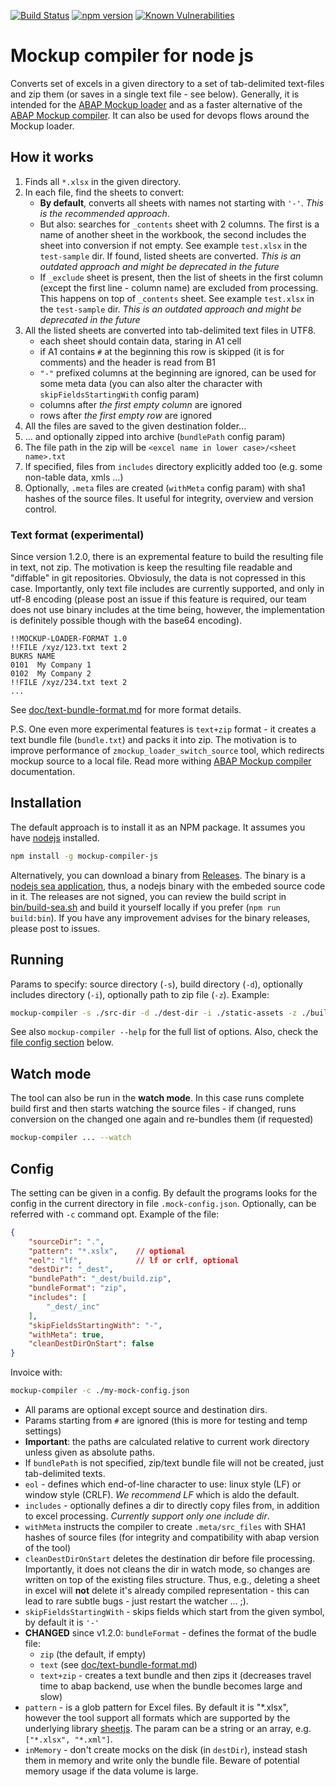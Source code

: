 <!-- markdownlint-disable MD041 -->
[![Build Status](https://github.com/sbcgua/mockup-compiler-js/actions/workflows/main.yml/badge.svg)](https://github.com/sbcgua/mockup-compiler-js/actions/workflows/main.yml)
[![npm version](https://badge.fury.io/js/mockup-compiler-js.svg)](https://badge.fury.io/js/mockup-compiler-js)
[![Known Vulnerabilities](https://snyk.io/test/github/sbcgua/mockup-compiler-js/badge.svg?targetFile=package.json)](https://snyk.io/test/github/sbcgua/mockup-compiler-js?targetFile=package.json)

# Mockup compiler for node js

Converts set of excels in a given directory to a set of tab-delimited text-files and zip them (or saves in a single text file - see below). Generally, it is intended for the [ABAP Mockup loader](https://github.com/sbcgua/mockup_loader) and as a faster alternative of the [ABAP Mockup compiler](https://github.com/sbcgua/mockup_compiler). It can also be used for devops flows around the Mockup loader.

## How it works

1. Finds all `*.xlsx` in the given directory.
2. In each file, find the sheets to convert:
    - **By default**, converts all sheets with names not starting with `'-'`. *This is the recommended approach*.
    - But also: searches for `_contents` sheet with 2 columns. The first is a name of another sheet in the workbook, the second includes the sheet into conversion if not empty. See example `test.xlsx` in the `test-sample` dir. If found, listed sheets are converted. *This is an outdated approach and might be deprecated in the future*
    - If `_exclude` sheet is present, then the list of sheets in the first column (except the first line - column name) are excluded from processing. This happens on top of `_contents` sheet. See example `test.xlsx` in the `test-sample` dir. *This is an outdated approach and might be deprecated in the future*
3. All the listed sheets are converted into tab-delimited text files in UTF8.
    - each sheet should contain data, staring in A1 cell
    - if A1 contains `#` at the beginning this row is skipped (it is for comments) and the header is read from B1
    - `"-"` prefixed columns at the beginning are ignored, can be used for some meta data (you can also alter the character with `skipFieldsStartingWith` config param)
    - columns after *the first empty column* are ignored
    - rows after *the first empty row* are ignored
4. All the files are saved to the given destination folder...
5. ... and optionally zipped into archive (`bundlePath` config param)
6. The file path in the zip will be `<excel name in lower case>/<sheet name>.txt`
7. If specified, files from `includes` directory explicitly added too (e.g. some non-table data, xmls ...)
8. Optionally, `.meta` files are created (`withMeta` config param) with sha1 hashes of the source files. It useful for integrity, overview and version control.

### Text format (experimental)

Since version 1.2.0, there is an expremental feature to build the resulting file in text, not zip. The motivation is keep the resulting file readable and "diffable" in git repositories. Obviosuly, the data is not copressed in this case. Importantly, only text file includes are currently supported, and only in utf-8 encoding (please post an issue if this feature is required, our team does not use binary includes at the time being, however, the implementation is definitely possible though with the base64 encoding).

```text
!!MOCKUP-LOADER-FORMAT 1.0
!!FILE /xyz/123.txt text 2
BUKRS NAME
0101  My Company 1
0102  My Company 2
!!FILE /xyz/234.txt text 2
...
```

See [doc/text-bundle-format.md](doc/text-bundle-format.md) for more format details.

P.S. One even more experimental features is `text+zip` format - it creates a text bundle file (`bundle.txt`) and packs it into zip. The motivation is to improve performance of `zmockup_loader_switch_source` tool, which redirects mockup source to a local file. Read more withing [ABAP Mockup compiler](https://github.com/sbcgua/mockup_compiler) documentation.

## Installation

The default approach is to install it as an NPM package. It assumes you have [nodejs](https://nodejs.org/) installed.

```bash
npm install -g mockup-compiler-js
```

Alternatively, you can download a binary from [Releases](https://github.com/sbcgua/mockup-compiler-js/releases). The binary is a [nodejs sea application](https://nodejs.org/api/single-executable-applications.html), thus, a nodejs binary with the embeded source code in it. The releases are not signed, you can review the build script in [bin/build-sea.sh](bin/build-sea.sh) and build it yourself locally if you prefer (`npm run build:bin`). If you have any improvement advises for the binary releases, please post to issues.

## Running

Params to specify: source directory (`-s`), build directory (`-d`), optionally includes directory (`-i`), optionally path to zip file (`-z`). Example:

```bash
mockup-compiler -s ./src-dir -d ./dest-dir -i ./static-assets -z ./build.zip
```

See also `mockup-compiler --help` for the full list of options. Also, check the [file config section](#config) below.

## Watch mode

The tool can also be run in the **watch mode**. In this case runs complete build first and then starts watching the source files - if changed, runs conversion on the changed one again and re-bundles them (if requested)

```bash
mockup-compiler ... --watch
```

## Config

The setting can be given in a config. By default the programs looks for the config in the current directory in file `.mock-config.json`. Optionally, can be referred with `-c` command opt. Example of the file:

```json
{
    "sourceDir": ".",
    "pattern": "*.xslx",    // optional
    "eol": "lf",            // lf or crlf, optional
    "destDir": "_dest",
    "bundlePath": "_dest/build.zip",
    "bundleFormat": "zip",
    "includes": [
        "_dest/_inc"
    ],
    "skipFieldsStartingWith": "-",
    "withMeta": true,
    "cleanDestDirOnStart": false
}
```

Invoice with:

```bash
mockup-compiler -c ./my-mock-config.json
```

- All params are optional except source and destination dirs.
- Params starting from `#` are ignored (this is more for testing and temp settings)
- **Important**: the paths are calculated relative to current work directory unless given as absolute paths.
- If `bundlePath` is not specified, zip/text bundle file will not be created, just tab-delimited texts.
- `eol` - defines which end-of-line character to use: linux style (LF) or window style (CRLF). *We recommend LF* which is aldo the default.
- `includes` - optionally defines a dir to directly copy files from, in addition to excel processing. *Currently support only one include dir*.
- `withMeta` instructs the compiler to create `.meta/src_files` with SHA1 hashes of source files (for integrity and compatibility with abap version of the tool)
- `cleanDestDirOnStart` deletes the destination dir before file processing. Importantly, it does not cleans the dir in watch mode, so changes are written on top of the existing files structure. Thus, e.g., deleting a sheet in excel will **not** delete it's already compiled representation - this can lead to rare subtle bugs - just restart the watcher ... ;).
- `skipFieldsStartingWith` - skips fields which start from the given symbol, by default it is `'-'`
- **CHANGED** since v1.2.0: `bundleFormat` - defines the format of the budle file:
  - `zip` (the default, if empty)
  - `text` (see [doc/text-bundle-format.md](doc/text-bundle-format.md))
  - `text+zip` - creates a text bundle and then zips it (decreases travel time to abap backend, use when the bundle becomes large and slow)
- `pattern` - is a glob pattern for Excel files. By default it is "*.xlsx", however the tool support all formats which are supported by the underlying library [sheetjs](https://www.npmjs.com/package/xlsx). The param can be a string or an array, e.g. `["*.xlsx", "*.xml"]`.
- `inMemory` - don't create mocks on the disk (in `destDir`), instead stash them in memory and write only the bundle file. Beware of potential memory usage if the data volume is large.
